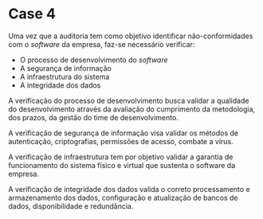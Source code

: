 # Case 4


Uma vez que a auditoria tem como objetivo identificar não-conformidades com o *software* da empresa, faz-se necessário verificar:  
- O processo de desenvolvimento do *software*
- A segurança de informação
- A infraestrutura do sistema
- A integridade dos dados

A verificação do processo de desenvolvimento busca validar a qualidade do desenvolvimento através da avaliação do cumprimento da metodologia, dos prazos, da gestão do time de desenvolvimento.

A verificação de segurança de informação visa validar os métodos de autenticação, criptografias, permissões de acesso, combate a vírus.

A verificação de infraestrutura tem por objetivo validar a garantia de funcionamento do sistema físico e virtual que sustenta o software da empresa.

A verificação de integridade dos dados valida o correto processamento e armazenamento dos dados, configuração e atualização de bancos de dados, disponibilidade e redundância.